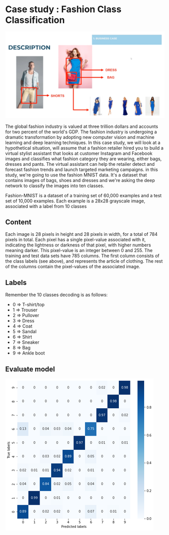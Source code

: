 # Case study : Fashion Class Classification 

![title-view](img/title.png)

The global fashion industry is valued at three trillion dollars and accounts for two percent of the world's GDP. The fashion industry is undergoing a dramatic transformation by adopting new computer vision and machine learning and deep learning techniques. In this case study, we will look at a hypothetical situation, will assume that a fashion retailer hired you to build a virtual stylist assistant that looks at customer Instagram and Facebook images and classifies what fashion category they are wearing, either bags, dresses and pants. The virtual assistant can help the retailer detect and forecast fashion trends and launch targeted marketing campaigns. in this study, we're going to use the fashion MNIST data. It's a dataset that contains images of bags, shoes and dresses and we're asking the deep network to classify the images into ten classes.

Fashion-MNIST is a dataset of a training set of 60,000 examples and a test set of 10,000 examples. Each example is a 28x28 grayscale image, associated with a label from 10 classes

## Content 

Each image is 28 pixels in height and 28 pixels in width, for a total of 784 pixels in total. Each pixel has a single pixel-value associated with it, indicating the lightness or darkness of that pixel, with higher numbers meaning darker. This pixel-value is an integer between 0 and 255. The training and test data sets have 785 columns. The first column consists of the class labels (see above), and represents the article of clothing. The rest of the columns contain the pixel-values of the associated image.

## Labels 

Remember the 10 classes decoding is as follows:
* 0 => T-shirt/top
* 1 => Trouser
* 2 => Pullover
* 3 => Dress
* 4 => Coat
* 5 => Sandal
* 6 => Shirt
* 7 => Sneaker
* 8 => Bag
* 9 => Ankle boot

## Evaluate model 
![confusion_matrix-view](img/confusion_matrix.png)
